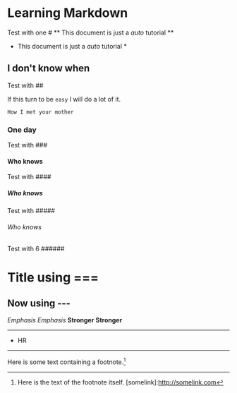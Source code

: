 # Learning Markdown
Test with one #
** This document is just a _auto_ tutorial **
* This document is just a *auto* tutorial *

## I don't know when
Test with ##

If this turn to be `easy` I will do a lot of it.

```
How I met your mother
```

### One day
Test with ###

#### Who knows
Test with ####

##### Who knows
Test with #####


###### Who knows
Test with 6 ######

Title using ===
===============

Now using ---
-------------

*Emphasis*
_Emphasis_
**Stronger**
__Stronger__

* * *
* HR
***

Here is some text containing a footnote.[^somesamplefootnote]
[^somesamplefootnote]: Here is the text of the footnote itself.
[somelink]:http://somelink.com
